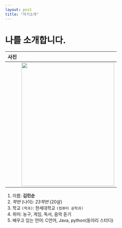 ```yaml
---
layout: post
title: "자기소개"
---
```


# 나를 소개합니다.

|사진||
|--|--|
||<img src= "https://user-images.githubusercontent.com/127207350/226106018-2e10fc92-50b2-47f0-96a0-66cadd295239.jpg" width="300" height="400"/>|


1. 이름: **김민순**
2. _학번_ (나이): _23학번_ (20살)
3. 학교 `(학과)`: 한세대학교 `(컴퓨터 공학과)`
4. 취미: 농구, 게임, 독서, 음악 듣기
5. 배우고 있는 언어: C언어, Java, python(동아리 스터디)
